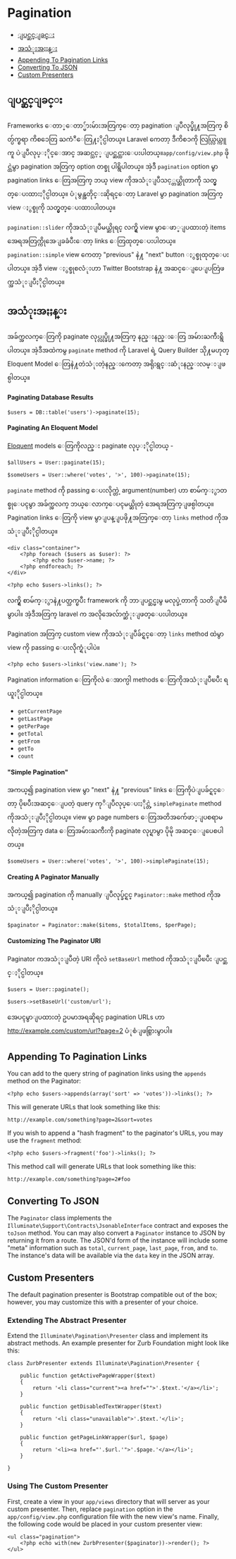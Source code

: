 # Pagination

- [ျပင္ဆင္ျခင္း](#configuration)
- [အသံုးအႏႈန္း](#usage)
- [Appending To Pagination Links](#appending-to-pagination-links)
- [Converting To JSON](#converting-to-json)
- [Custom Presenters](#custom-presenters)

<a name="configuration"></a>
## ျပင္ဆင္ျခင္း

Frameworks ေတာ္ေတာ္မ်ားမ်ားအတြက္ေတာ့ pagination ျပဳလုပ္ဖို႔အတြက္ စိတ္ပ်က္စရာ ကိစၥေတြ ႀကံဳေတြ႔ႏိုင္ပါတယ္။ Laravel ကေတာ့ ဒီကိစၥကို လြယ္လြယ္ကူကူ ပဲျပဳလုပ္ႏိုင္ေအာင္ အဆင္သင့္ ျပင္ဆင္ထားေပးပါတယ္။`app/config/view.php` ဖိုင္ထဲမွာ pagination အတြက္ option တစ္ခု ပါရွိပါတယ္။ အဲ့ဒီ `pagination` option မွာ pagination links ေတြအတြက္ ဘယ္ view ကိုအသံုးျပဳသင့္တယ္ဆိုတာကို သတ္မွတ္ေပးထားႏိုင္ပါတယ္။ ပံုမွန္အတိုင္းဆိုရင္ေတာ့ Laravel မွာ pagination အတြက္ view ႏွစ္ခုကို သတ္မွတ္ေပးထားပါတယ္။ 

`pagination::slider` ကိုအသံုးျပဳမယ္ဆိုရင္ လက္ရွိ view မွာေဖာ္ျပထားတဲ့ items အေရအတြက္ကိုအေျခခံပီးေတာ့ links ေတြထုတ္ေပးပါတယ္။ `pagination::simple` view ကေတာ့ "previous" နဲ႔ "next" button ႏွစ္ခုထုတ္ေပးပါတယ္။ အဲ့ဒီ view ႏွစ္ခုစလံုးဟာ Twitter Bootstrap နဲ႔ အဆင္ေျပေျပတြဲဖက္အသံုးျပဳႏိုင္ပါတယ္။ 

<a name="usage"></a>
## အသံုးအႏႈန္း

အခ်က္အလက္ေတြကို paginate လုပ္လုပ္ဖို႔အတြက္ နည္းနည္းေတြ အမ်ားႀကီးရွိပါတယ္။ အဲ့ဒီအထဲကမွ `paginate` method ကို Laravel ရဲ့ Query Builder သို႔မဟုတ္ Eloquent Model ေတြနဲ႔တဲသံုးတဲ့နည္းကေတာ့ အရိုးရွင္းဆံုးနည္းလမ္းျဖစ္ပါတယ္။ 

#### Paginating Database Results

	$users = DB::table('users')->paginate(15);

#### Paginating An Eloquent Model

[Eloquent](/docs/eloquent) models ေတြကိုလည္း paginate လုပ္ႏိုင္ပါတယ္ -

	$allUsers = User::paginate(15);

	$someUsers = User::where('votes', '>', 100)->paginate(15);

`paginate` method ကို passing ေပးလိုက္တဲ့ argument(number) ဟာ စာမ်က္ႏွာတစ္ခုေပၚမွာ အခ်က္အလက္ ဘယ္ေလာက္ေပၚမယ္ဆိုတဲ့ အေရအတြက္ျဖစ္ပါတယ္။ Pagination links ေတြကို view မွာျပန္ျပဖို႔အတြက္ေတာ့ `links` method ကိုအသံုးျပဳႏိုင္ပါတယ္။ 

	<div class="container">
		<?php foreach ($users as $user): ?>
			<?php echo $user->name; ?>
		<?php endforeach; ?>
	</div>

	<?php echo $users->links(); ?>

လက္ရွိ စာမ်က္ႏွာနဲ႔ပတ္သက္ၿပီး framework ကို ဘာျပင္ဆင္မႈမွ မလုပ္ခဲ့တာကို သတိျပဳမိမွာပါ။ အဲ့ဒီအတြက္ laravel က အလိုအေလ်ာက္ဆံုးျဖတ္ေပးပါတယ္။ 

Pagination အတြက္ custom view ကိုအသံုးျပဳခ်င္ရင္ေတာ့ `links` method ထဲမွာ view ကို passing ေပးလိုက္ရံုပါပဲ။

	<?php echo $users->links('view.name'); ?>

Pagination information ေတြကိုလဲ ေအာက္ပါ methods ေတြကိုအသံုးျပဳၿပီး ရယူႏိုင္ပါတယ္။ 

- `getCurrentPage`
- `getLastPage`
- `getPerPage`
- `getTotal`
- `getFrom`
- `getTo`
- `count`


#### "Simple Pagination"

အကယ္၍ pagination view မွာ "next" နဲ႔ "previous" links ေတြကိုပဲျပခ်င္ရင္ေတာ့ ပိုၿပီးအဆင္ေျပတဲ့ query ကုိျပဳလုပ္ေပးႏိုင္တဲ့ `simplePaginate` method ကိုအသံုးျပဳႏိုင္ပါတယ္။ view မွာ page numbers ေတြအတိအက်ေဖာ္ျပစရာမလိုတဲ့အတြက္ data ေတြအမ်ားႀကီးကို paginate လုပ္ရာမွာ ပိုမို အဆင္ေျပေစပါတယ္။ 

	$someUsers = User::where('votes', '>', 100)->simplePaginate(15);

#### Creating A Paginator Manually

အကယ္၍ pagination ကို manually ျပဳလုပ္ခ်င္ရင္ `Paginator::make` method ကိုအသံုးျပဳႏိုင္ပါတယ္။ 

	$paginator = Paginator::make($items, $totalItems, $perPage);

#### Customizing The Paginator URI

Paginator ကအသံုးျပဳတဲ့ URI ကိုလဲ `setBaseUrl` method ကိုအသံုးျပဳၿပီး ျပင္ဆင္ႏိုင္ပါတယ္။ 

	$users = User::paginate();

	$users->setBaseUrl('custom/url');

အေပၚမွာျပထားတဲ့ ဥပမာအရဆိုရင္ pagination URLs ဟာ http://example.com/custom/url?page=2 ပံုစံျဖစ္သြားမွာပါ။

<a name="appending-to-pagination-links"></a>
## Appending To Pagination Links


You can add to the query string of pagination links using the `appends` method on the Paginator:

	<?php echo $users->appends(array('sort' => 'votes'))->links(); ?>

This will generate URLs that look something like this:

	http://example.com/something?page=2&sort=votes

If you wish to append a "hash fragment" to the paginator's URLs, you may use the `fragment` method:

	<?php echo $users->fragment('foo')->links(); ?>

This method call will generate URLs that look something like this:

	http://example.com/something?page=2#foo

<a name="converting-to-json"></a>
## Converting To JSON

The `Paginator` class implements the `Illuminate\Support\Contracts\JsonableInterface` contract and exposes the `toJson` method. You can may also convert a `Paginator` instance to JSON by returning it from a route. The JSON'd form of the instance will include some "meta" information such as `total`, `current_page`, `last_page`, `from`, and `to`. The instance's data will be available via the `data` key in the JSON array.

<a name="custom-presenters"></a>
## Custom Presenters

The default pagination presenter is Bootstrap compatible out of the box; however, you may customize this with a presenter of your choice.

### Extending The Abstract Presenter

Extend the `Illuminate\Pagination\Presenter` class and implement its abstract methods. An example presenter for Zurb Foundation might look like this:

    class ZurbPresenter extends Illuminate\Pagination\Presenter {

        public function getActivePageWrapper($text)
        {
            return '<li class="current"><a href="">'.$text.'</a></li>';
        }

        public function getDisabledTextWrapper($text)
        {
            return '<li class="unavailable">'.$text.'</li>';
        }

        public function getPageLinkWrapper($url, $page)
        {
            return '<li><a href="'.$url.'">'.$page.'</a></li>';
        }

    }

### Using The Custom Presenter

First, create a view in your `app/views` directory that will server as your custom presenter. Then, replace `pagination` option in the `app/config/view.php` configuration file with the new view's name. Finally, the following code would be placed in your custom presenter view:

    <ul class="pagination">
        <?php echo with(new ZurbPresenter($paginator))->render(); ?>
    </ul>
